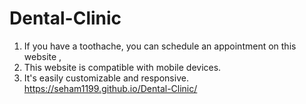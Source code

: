 # Dental-Clinic
1. If you have a toothache, you can schedule an appointment on this website ,
2. This website is compatible with mobile devices. 
3. It's easily customizable and responsive.
 https://seham1199.github.io/Dental-Clinic/

